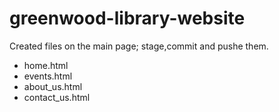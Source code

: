 # greenwood-library-website
Created files on the main page; stage,commit and pushe them.
- home.html
- events.html
- about_us.html
- contact_us.html
> 